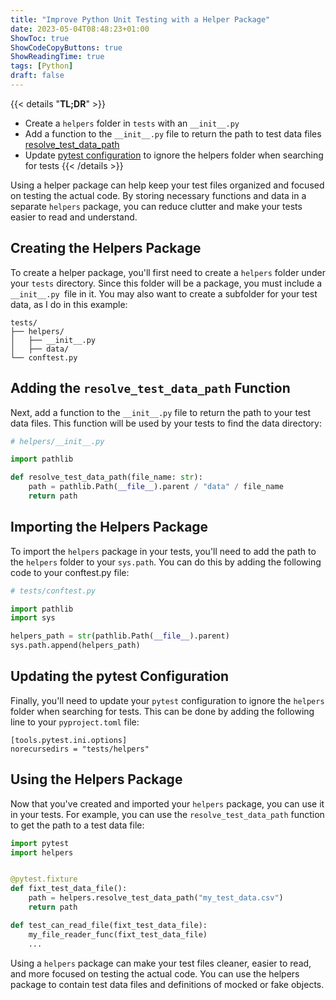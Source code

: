 ```yaml
---
title: "Improve Python Unit Testing with a Helper Package"
date: 2023-05-04T08:48:23+01:00
ShowToc: true
ShowCodeCopyButtons: true
ShowReadingTime: true
tags: [Python]
draft: false
---
```



{{< details "**TL;DR**" >}}
- Create a `helpers` folder in `tests` with an `__init__.py`
- Add a function to the `__init__.py` file to return the path to test data files [resolve_test_data_path](#adding-the-resolve_test_data_path-function)
- Update [pytest configuration](#updating-the-pytest-configuration) to ignore the helpers folder when searching for tests
{{< /details >}}


Using a helper package can help keep your test files organized and focused on testing the actual code. By storing necessary functions and data in a separate `helpers` package, you can reduce clutter and make your tests easier to read and understand. 

## Creating the Helpers Package

To create a helper package, you'll first need to create a `helpers` folder under your `tests` directory. Since this folder will be a package, you must include a `__init__.py `file in it. You may also want to create a subfolder for your test data, as I do in this example:

```
tests/
├── helpers/
│   ├── __init__.py
│   ├── data/
└── conftest.py
```

## Adding the `resolve_test_data_path` Function

Next, add a function to the `__init__.py` file to return the path to your test data files. This function will be used by your tests to find the data directory:

```python
# helpers/__init__.py

import pathlib

def resolve_test_data_path(file_name: str):
    path = pathlib.Path(__file__).parent / "data" / file_name
    return path

```

## Importing the Helpers Package

To import the `helpers` package in your tests, you'll need to add the path to the `helpers` folder to your `sys.path`. You can do this by adding the following code to your conftest.py file:

```python
# tests/conftest.py

import pathlib
import sys

helpers_path = str(pathlib.Path(__file__).parent)
sys.path.append(helpers_path)

```

## Updating the pytest Configuration

Finally, you'll need to update your `pytest` configuration to ignore the `helpers` folder when searching for tests. This can be done by adding the following line to your `pyproject.toml` file:

```
[tools.pytest.ini.options]
norecursedirs = "tests/helpers"
```

## Using the Helpers Package

Now that you've created and imported your `helpers` package, you can use it in your tests. For example, you can use the `resolve_test_data_path` function to get the path to a test data file:

```python
import pytest
import helpers


@pytest.fixture
def fixt_test_data_file():
    path = helpers.resolve_test_data_path("my_test_data.csv")
    return path

def test_can_read_file(fixt_test_data_file):
    my_file_reader_func(fixt_test_data_file)
    ...

```

Using a `helpers` package can make your test files cleaner, easier to read, and more focused on testing the actual code. You can use the helpers package to contain test data files and definitions of mocked or fake objects.

